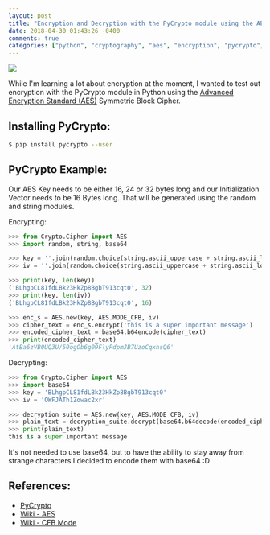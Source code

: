 ```yaml
---
layout: post
title: "Encryption and Decryption with the PyCrypto module using the AES Cipher in Python"
date: 2018-04-30 01:43:26 -0400
comments: true
categories: ["python", "cryptography", "aes", "encryption", "pycrypto", "security"]
---
```


![](https://i.snag.gy/0MaLsx.jpg)

While I'm learning a lot about encryption at the moment, I wanted to test out encryption with the PyCrypto module in Python using the [Advanced Encryption Standard (AES)](https://en.wikipedia.org/wiki/Advanced_Encryption_Standard) Symmetric Block Cipher.

## Installing PyCrypto:

```bash
$ pip install pycrypto --user
```

## PyCrypto Example:

Our AES Key needs to be either 16, 24 or 32 bytes long and our Initialization Vector needs to be 16 Bytes long. That will be generated using the random and string modules.

Encrypting:

```python
>>> from Crypto.Cipher import AES
>>> import random, string, base64

>>> key = ''.join(random.choice(string.ascii_uppercase + string.ascii_lowercase + string.digits) for x in range(32))
>>> iv = ''.join(random.choice(string.ascii_uppercase + string.ascii_lowercase + string.digits) for x in range(16))

>>> print(key, len(key))
('BLhgpCL81fdLBk23HkZp8BgbT913cqt0', 32)
>>> print(key, len(iv))
('BLhgpCL81fdLBk23HkZp8BgbT913cqt0', 16)

>>> enc_s = AES.new(key, AES.MODE_CFB, iv)
>>> cipher_text = enc_s.encrypt('this is a super important message')
>>> encoded_cipher_text = base64.b64encode(cipher_text)
>>> print(encoded_cipher_text)
'AtBa6zVB0UQ3U/50ogOb6g09FlyPdpmJB7UzoCqxhsQ6'
```

Decrypting:

```python
>>> from Crypto.Cipher import AES
>>> import base64
>>> key = 'BLhgpCL81fdLBk23HkZp8BgbT913cqt0'
>>> iv = 'OWFJATh1Zowac2xr'

>>> decryption_suite = AES.new(key, AES.MODE_CFB, iv)
>>> plain_text = decryption_suite.decrypt(base64.b64decode(encoded_cipher_text))
>>> print(plain_text)
this is a super important message
```

It's not needed to use base64, but to have the ability to stay away from strange characters I decided to encode them with base64 :D

## References:

- [PyCrypto](http://docs.python-guide.org/en/latest/scenarios/crypto/)
- [Wiki - AES](https://en.wikipedia.org/wiki/Advanced_Encryption_Standard)
- [Wiki - CFB Mode](https://en.wikipedia.org/wiki/Block_cipher_mode_of_operation#Cipher_Feedback_(CFB))
